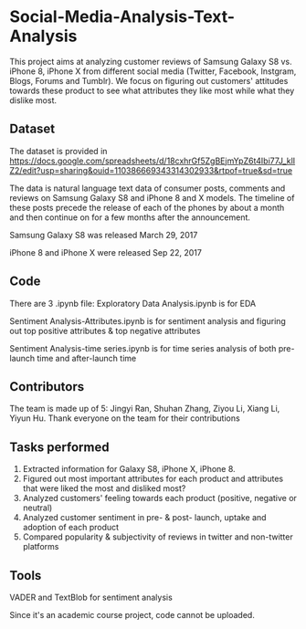# Social-Media-Analysis-Text-Analysis
This project aims at analyzing customer reviews of Samsung Galaxy S8 vs. iPhone 8, iPhone X from different social media (Twitter, Facebook, Instgram, Blogs, Forums and Tumblr). We focus on figuring out customers' attitudes towards these product to see what attributes they like most while what they dislike most. 

## Dataset
The dataset is provided in https://docs.google.com/spreadsheets/d/18cxhrGf5ZgBEjmYpZ6t4Ibi77J_klIZ2/edit?usp=sharing&ouid=110386669343314302933&rtpof=true&sd=true

The data is natural language text data of consumer posts, comments and reviews on Samsung Galaxy S8 and iPhone 8 and X models. The timeline of these posts precede the release of each of the phones by about a month and then continue on for a few months after the announcement. 

Samsung Galaxy S8 was released March 29, 2017 

iPhone 8 and iPhone X were released Sep 22, 2017 

## Code
There are 3 .ipynb file:
Exploratory Data Analysis.ipynb is for EDA

Sentiment Analysis-Attributes.ipynb is for sentiment analysis and figuring out top positive attributes & top negative attributes

Sentiment Analysis-time series.ipynb is for time series analysis of both pre-launch time and after-launch time

## Contributors
The team is made up of 5: Jingyi Ran, Shuhan Zhang, Ziyou Li, Xiang Li, Yiyun Hu. Thank everyone on the team for their contributions

## Tasks performed
1. Extracted information for Galaxy S8, iPhone X, iPhone 8.  
2. Figured out most important attributes for each product and attributes that were liked the most and disliked most? 
3. Analyzed customers' feeling towards each product (positive, negative or neutral)
4. Analyzed customer sentiment in pre- & post- launch, uptake and adoption of each product
5. Compared popularity & subjectivity of reviews in twitter and non-twitter platforms

## Tools
VADER and TextBlob for sentiment analysis

Since it's an academic course project, code cannot be uploaded.   


